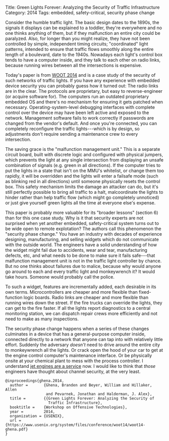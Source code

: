 Title: Green Lights Forever: Analyzing the Security of Traffic Infrastructure
Category: 2014
Tags: embedded, safety-critical, security phase change

Consider the humble traffic light.  The basic design dates to the
1890s, the signals it displays can be explained to a toddler, they're
everywhere and no one thinks anything of them, but if they malfunction
an entire city could be paralyzed.  Also, for longer than you might
realize, they have not been controlled by simple, independent timing
circuits; "coordinated" light patterns, intended to ensure that traffic
flows smoothly along the entire length of a boulevard, date to the
1940s.  Nowadays each light's control box tends to have a computer
inside, and they talk to each other on radio links, because running
wires between all the intersections is expensive.

Today's paper is from
[WOOT 2014](https://www.usenix.org/conference/woot14) and is a case
study of the security of such networks of traffic lights.  If you have
any experience with embedded device security you can probably guess
how it turned out: The radio links are in the clear.  The protocols
are proprietary, but easy to reverse-engineer (or acquire software
for).  The computers run an outdated proprietary embedded OS and
there's no mechanism for ensuring it gets patched when necessary.
Operating-system-level debugging interfaces with complete control over
the device may have been left active and exposed to the network.
Management software fails to work correctly if passwords are changed
from the vendor's default.  And once you're connected, you can
completely reconfigure the traffic lights---which is by design, so
adjustments don't require sending a maintenance crew to every
intersection.

The saving grace is the "malfunction management unit."  This is a
separate circuit board, built with discrete logic and configured with
physical jumpers, which prevents the light at any single intersection
from displaying an unsafe combination of signals (e.g. green in all
directions).  If the computer tries to put the lights in a state that
isn't on the MMU's whitelist, or change them too rapidly, it will be
overridden and the lights will enter a failsafe mode (such as blinking
red in all directions) until someone physically resets the control
box.  This safety mechanism limits the damage an attacker can do, but
it's still perfectly possible to bring all traffic to a halt,
malcoordinate the lights to hinder rather than help traffic flow
(which might go completely unnoticed) or just give yourself green
lights all the time at everyone else's expense.

This paper is probably more valuable for its "broader lessons"
(section 6) than for this one case study.  Why is it that security
experts are not surprised when yet another embedded, safety-critical
system turns out to be wide open to remote explotation?  The authors
call this phenomenon the "security phase change."  You have an
industry with decades of experience designing, manufacturing, and
selling widgets which do not communicate with the outside world.  The
engineers have a solid understanding of how the widget might fail due
to accidents, wear and tear, manufacturing defects, etc, and what
needs to be done to make sure it fails safe---that malfunction
management unit is not in the traffic light controller by chance.  But
no one thinks about failures due to malice, because why would anyone
go around to each and every traffic light and monkeywrench it?  It
would take hours.  Someone would probably call the police.

To such a widget, features are incrementally added, each desirable in
its own terms.  Microcontrollers are cheaper and more flexible than
fixed-function logic boards.  Radio links are cheaper and more
flexible than running wires down the street.  If the fire trucks can
override the lights, they can get to the fire faster.  If all the
lights report diagnostics to a central monitoring station, we can
dispatch repair crews more efficiently and not need to make as many
inspections.

The security phase change happens when a series of these changes
culminates in a device that has a general-purpose computer inside,
connected directly to a network that anyone can tap into with
relatively little effort.  Suddenly the adversary *doesn't* need to
drive around the entire city to monkeywrench all the lights.  Or crack
open the hood of your car to get at the engine control computer's
maintenance interface.  Or be physically onsite at your chemical plant
to mess with the process controller.  I understand
[jet engines are a service](http://www.geaviation.com/commercial/services/flight-efficiency-services/)
now.  I would like to think that *those* engineers have thought about
channel security, at the very least.

~~~~ {.bibtex}
@inproceedings{ghena.2014,
  author =       {Ghena, Branden and Beyer, William and Hillaker, Allen
                  and Pevarnek, Jonathan and Halderman, J. Alex},
  title =        {{Green Lights Forever: Analyzing the Security of
                   Traffic Infrastructure},
  booktitle =    {Workshop on Offensive Technologies},
  year =         2014,
  organization = {USENIX},
  url =          {https://www.usenix.org/system/files/conference/woot14/woot14-ghena.pdf}
}
~~~~
